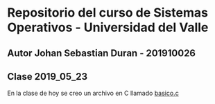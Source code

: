 # Repositorio del curso de Sistemas Operativos - Universidad del Valle
## Autor Johan Sebastian Duran - 201910026

## Clase 2019_05_23

En la clase de hoy se creo un archivo en C llamado [basico.c](basico.c)
